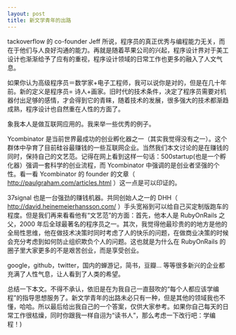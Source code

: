 ```yaml
---
layout: post
title: 新文学青年的出路
---
```


tackoverflow 的 co-founder Jeff
所说，程序员的真正优秀与编程能力无关，而在于他们与人良好沟通的能力。再就是随着苹果公司的兴起，程序设计界对于美工设计也渐渐给予了应有的重视，程序设计领域的日常工作也更多的融入了人文气息。

如果你认为高级程序员＝数学家+电子工程师，我可以说你是对的，但是在几十年前。新的定义是程序员=
诗人+画家。旧时代的技术条件，决定了程序员需要对机器付出足够的感情，才会得到它的青睐，随着技术的发展，很多强大的技术都渐趋成熟，程序设计也自然重在人性的方面了。

象我本人是做互联网应用的。我来举一些优秀的例子。

Ycombinator
是当前世界最成功的创业孵化器之一（其实我觉得没有之一）。这个群体中孕育了目前硅谷最赚钱的一些互联网企业。当然我们本文讨论的是在赚钱的同时，保持自己的文艺范。记得在网上看到这样一句话：500startup(也是一个孵化器）强调一套科学的创业流程，而
Ycombinator 中强调的是创业者坚强的个性。看一看 Ycombinator 的 founder 的文章（
http://paulgraham.com/articles.html ）这一点是可以印证的。

37signal 也是一台强劲的赚钱机器。共同创始人之一的 DHH（
http://david.heinemeierhansson.com/
）手头宽裕到可以给自己买定制版跑车的程度。但是我们再来看看他有“文艺范”的方面：首先，他本人是
RubyOnRails 之父，2000
年后全球最著名的程序员之一。其次，我觉得他最珍贵的的地方是他的全局性思维，他在做技术决策时同时考虑了人的快乐的问题，在做商业决策的时候会充分考虑到如何防止组织欺负个人的问题。这也就是为什么在
RubyOnRails 的圈子里大家更多的不是艰苦创业，而是享受创业。

google，github，twitter，国内的蝉游记，简书，豆瓣...
等等很多新兴的企业都充满了人性气息，让人看到了人类的希望。

总结一下本文。不得不承认，依旧是在为我自己一直鼓吹的“每个人都应该学编程”的指导思想服务了。新文学青年的出路未必只有一种，但是其他的领域我也不懂，哈哈。所以最后给出我自己的一个答案，仅供大家参考。如果你自己每天的日常工作很枯燥，同时你跟我一样自诩为“读书人”，那么考虑一下改行吧：学编程！)
